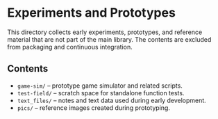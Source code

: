 # Experiments and Prototypes

This directory collects early experiments, prototypes, and reference material
that are not part of the main library. The contents are excluded from packaging
and continuous integration.

## Contents
- `game-sim/` – prototype game simulator and related scripts.
- `test-field/` – scratch space for standalone function tests.
- `text_files/` – notes and text data used during early development.
- `pics/` – reference images created during prototyping.
